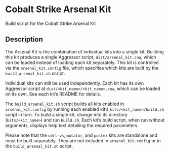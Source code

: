 # Cobalt Strike Arsenal Kit

Build script for the Cobalt Strike Arsenal Kit

## Description

The Arsenal Kit is the combination of individual kits into a single kit.
Building this kit produces a single Aggressor script, `dist/arsenal_kit.cna`, which can be loaded instead of loading each kit separately. This kit is controlled via the `arsenal_kit.config` file, which specifies which kits are built by the `build_arsenal_kit.sh` script.

Individual kits can still be used independently. Each kit has its own Aggressor script at `dist/<kit_name>/<kit_name>.cna`, which can be loaded on its own. See each kit’s README for details.

The `build_arsenal_kit.sh` script builds all kits enabled in `arsenal_kit.config` by running each enabled kit’s `kits/<kit_name>/build.sh` script in turn. To build a single kit, change into its directory (`kits/<kit_name>`) and run `build.sh`. Each kit’s build script, when run without arguments, displays help text detailing the required parameters.

Please note that the `udrl-vs`, `mutator`, and `postex` kits are standalone and must be built separately. They are not included in `arsenal_kit.config` or in the `build_arsenal_kit.sh` script.
